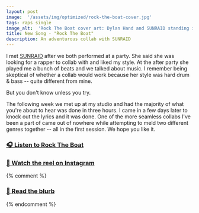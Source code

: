 ```yaml
---
layout: post
image:  '/assets/img/optimized/rock-the-boat-cover.jpg'
tags: raps single
image_alt:  'Rock The Boat cover art: Dylan Hand and SUNRAID standing in front of a red boat with a blue background and parental advisory sticker in the top right corner'
title: New Song - "Rock The Boat"
description: An adventurous collab with SUNRAID
---
```


I met [SUNRAID](https://instagram.com/sunraidmusic) after we both performed at a party. She said she was looking for a rapper to collab with and liked my style. At the after party she played me a bunch of beats and we talked about music. I remember being skeptical of whether a collab would work because her style was hard drum & bass -- quite different from mine.

But you don't know unless you try. 

The following week we met up at my studio and had the majority of what you're about to hear was done in three hours. I came in a few days later to knock out the lyrics and it was done. One of the more seamless collabs I've been a part of came out of nowhere while attempting to meld two different genres together -- all in the first session. We hope you like it.

### [🎧 Listen to Rock The Boat](/rock-the-boat)

### [🎥  Watch the reel on Instagram](https://www.instagram.com/p/C0146_dKVMK/)

{% comment %}
### [📄  Read the blurb](https://dylanhand.substack.com/p/rock-the-boat)
{% endcomment %}